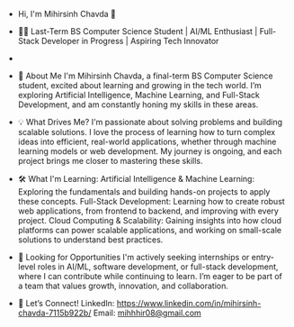 - Hi, I'm Mihirsinh Chavda 👋
- 🧑‍💻 Last-Term BS Computer Science Student | AI/ML Enthusiast | Full-Stack Developer in Progress | Aspiring Tech Innovator
- 
- 🚀 About Me
I'm Mihirsinh Chavda, a final-term BS Computer Science student, excited about learning and growing in the tech world. I’m exploring Artificial Intelligence, Machine Learning, and Full-Stack Development, and am constantly honing my skills in these areas.

- 💡 What Drives Me?
I'm passionate about solving problems and building scalable solutions. I love the process of learning how to turn complex ideas into efficient, real-world applications, whether through machine learning models or web development. My journey is ongoing, and each project brings me closer to mastering these skills.

- 🛠️ What I'm Learning:
Artificial Intelligence & Machine Learning: Exploring the fundamentals and building hands-on projects to apply these concepts.
Full-Stack Development: Learning how to create robust web applications, from frontend to backend, and improving with every project.
Cloud Computing & Scalability: Gaining insights into how cloud platforms can power scalable applications, and working on small-scale solutions to understand best practices.

- 💼 Looking for Opportunities
I'm actively seeking internships or entry-level roles in AI/ML, software development, or full-stack development, where I can contribute while continuing to learn. I’m eager to be part of a team that values growth, innovation, and collaboration.

- 🤝 Let’s Connect!
LinkedIn: https://www.linkedin.com/in/mihirsinh-chavda-7115b922b/
Email: mihhhir08@gmail.com


<!---
mihhhir08/mihhhir08 is a ✨ special ✨ repository because its `README.md` (this file) appears on your GitHub profile.
You can click the Preview link to take a look at your changes.
--->
